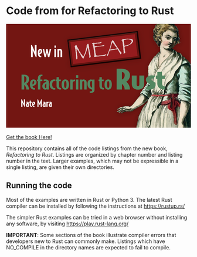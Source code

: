 # Code from for Refactoring to Rust

[![Refactoring to Rust Banner](/images/DOTD_NewMEAP_Mara.png)][buy_book]

[Get the book Here!][buy_book]

This repository contains all of the code listings from the new book,
_Refactoring to Rust_. Listings are organized by chapter number and listing
number in the text. Larger examples, which may not be expressible in a single
listing, are given their own directories.

## Running the code

Most of the examples are written in Rust or Python 3. The latest Rust
compiler can be installed by following the instructions at https://rustup.rs/

The simpler Rust examples can be tried in a web browser without installing
any software, by visiting https://play.rust-lang.org/

**IMPORTANT**: Some sections of the book illustrate compiler errors that
developers new to Rust can commonly make. Listings which have NO_COMPILE in
the directory names are expected to fail to compile.

[buy_book]: https://www.manning.com/books/refactoring-to-rust?utm_source=mara&utm_medium=affiliate&utm_campaign=book_mara_refactoring_1_6_21&a_aid=mara&a_bid=eedce54d
